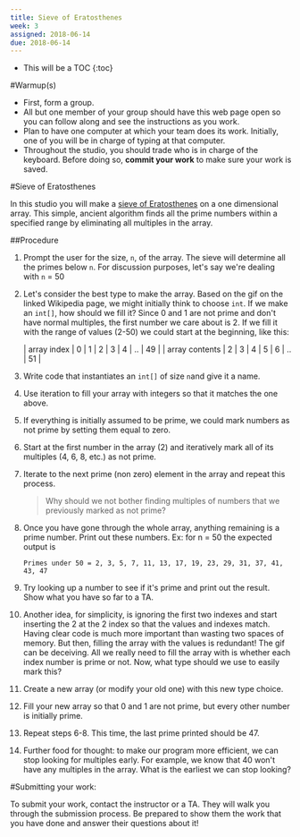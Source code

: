 ```yaml
---
title: Sieve of Eratosthenes
week: 3
assigned: 2018-06-14
due: 2018-06-14
---
```


* This will be a TOC
{:toc}

#Warmup(s)

* First, form a group.
* All but one member of your group should have this web page open so you can follow along and see the instructions as you work.
* Plan to have one computer at which your team does its work. Initially, one of you will be in charge of typing at that computer.
* Throughout the studio, you should trade who is in charge of the keyboard. Before doing so, **commit your work** to make sure your work is saved.

#Sieve of Eratosthenes

In this studio you will make a [sieve of Eratosthenes](https://en.wikipedia.org/wiki/Sieve_of_Eratosthenes)
on a one dimensional array. This simple, ancient algorithm finds all the prime numbers within a specified range by 
eliminating all multiples in the array. 

##Procedure

1. Prompt the user for the size, `n`, of the array. The sieve will determine all the primes below `n`. 
For discussion purposes, let\'s say we\'re dealing with `n` = 50
2. Let\'s consider the best type to make the array. 
	Based on the gif on the linked Wikipedia page, we might initially think to choose `int`. If we make an 
	`int[]`, how should we fill it? Since 0 and 1 are not prime and don\'t have normal multiples, the first
	number we care about is 2. If we fill it with the range of values (2-50) we could start at the beginning, like this:
	
	| array index | 0 | 1 | 2 | 3 | 4 | .. | 49 |
	| array contents | 2 | 3 | 4 | 5 | 6 | .. | 51 |
	
3. Write code that instantiates an `int[]` of size `n`and give it a name. 
4. Use iteration to fill your array with integers so that it matches the one above. 
5. If everything is initially assumed to be prime, we could mark numbers as not prime by setting them equal to zero.
6. Start at the first number in the array (2) and iteratively mark all of its multiples (4, 6, 8, etc.) as not prime.
7. Iterate to the next prime (non zero) element in the array and repeat this process.

	> Why should we not bother finding multiples of numbers that we previously marked as not prime? 
8. Once you have gone through the whole array, anything remaining is a prime number. Print out these numbers. 
	Ex: for n = 50 the expected output is
	```
	Primes under 50 = 2, 3, 5, 7, 11, 13, 17, 19, 23, 29, 31, 37, 41, 43, 47
	```
9. Try looking up a number to see if it\'s prime and print out the result. Show what you have so far to a TA.
10. Another idea, for simplicity, is ignoring the first two indexes and start inserting the 2 at the 2 index so that the values and indexes match. Having clear code is much more important than wasting two spaces of memory. 
	But then, filling the array with the values is redundant! The gif can be deceiving. All we really need 
	to fill the array with is whether each index number is prime or not. Now, what type should we use to easily mark this?
11. Create a new array (or modify your old one) with this new type choice.
12. Fill your new array so that 0 and 1 are not prime, but every other number is initially prime.
13. Repeat steps 6-8. This time, the last prime printed should be 47.
14. Further food for thought: to make our program more efficient, we can stop looking for multiples early. For example, we know that 40 won\'t have any multiples in the array. What is the earliest we can stop looking?

#Submitting your work:

To submit your work, contact the instructor or a TA. They will walk you through the submission process. Be prepared to show them the work that you have done and answer their questions about it!
